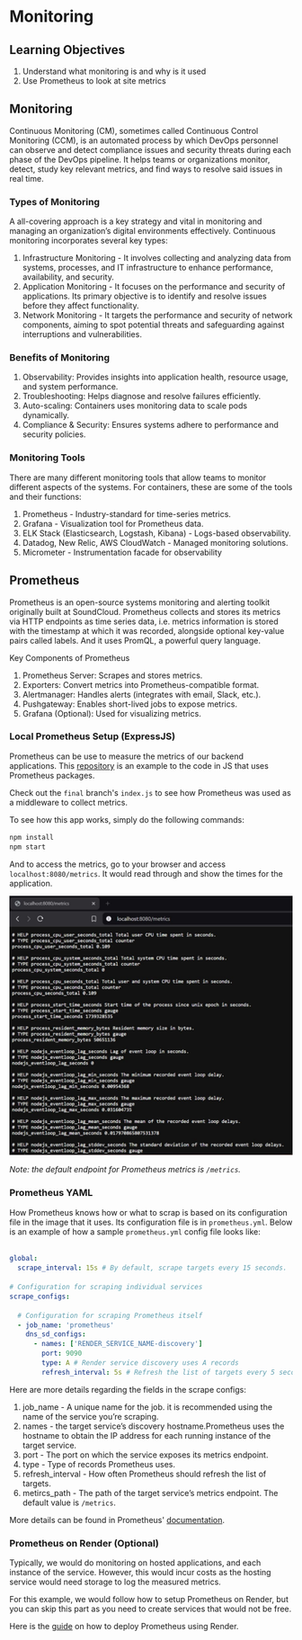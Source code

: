 # Monitoring

## Learning Objectives
1. Understand what monitoring is and why is it used
2. Use Prometheus to look at site metrics

## Monitoring

Continuous Monitoring (CM), sometimes called Continuous Control Monitoring (CCM), is an automated process by which DevOps personnel can observe and detect compliance issues and security threats during each phase of the DevOps pipeline. It helps teams or organizations monitor, detect, study key relevant metrics, and find ways to resolve said issues in real time.

### Types of Monitoring

A all-covering approach is a key strategy and vital in monitoring and managing an organization’s digital environments effectively. Continuous monitoring incorporates several key types:

1. Infrastructure Monitoring -  It involves collecting and analyzing data from systems, processes, and IT infrastructure to enhance performance, availability, and security. 
2. Application Monitoring - It focuses on the performance and security of applications. Its primary objective is to  identify and resolve issues before they affect functionality.
3. Network Monitoring - It targets the performance and security of network components, aiming to spot potential threats and safeguarding against interruptions and vulnerabilities.

### Benefits of Monitoring

1. Observability: Provides insights into application health, resource usage, and system performance.
2. Troubleshooting: Helps diagnose and resolve failures efficiently.
3. Auto-scaling: Containers uses monitoring data to scale pods dynamically.
4. Compliance & Security: Ensures systems adhere to performance and security policies.

### Monitoring Tools

There are many different monitoring tools that allow teams to monitor different aspects of the systems. For containers, these are some of the tools and their functions:
1. Prometheus - Industry-standard for time-series metrics.
2. Grafana - Visualization tool for Prometheus data.
3. ELK Stack (Elasticsearch, Logstash, Kibana) - Logs-based observability.
4. Datadog, New Relic, AWS CloudWatch - Managed monitoring solutions.
5. Micrometer - Instrumentation facade for observability

## Prometheus

Prometheus is an open-source systems monitoring and alerting toolkit originally built at SoundCloud. Prometheus collects and stores its metrics via HTTP endpoints as time series data, i.e. metrics information is stored with the timestamp at which it was recorded, alongside optional key-value pairs called labels. And it uses PromQL, a powerful query language.

Key Components of Prometheus
1. Prometheus Server: Scrapes and stores metrics.
2. Exporters: Convert metrics into Prometheus-compatible format.
3. Alertmanager: Handles alerts (integrates with email, Slack, etc.).
4. Pushgateway: Enables short-lived jobs to expose metrics.
5. Grafana (Optional): Used for visualizing metrics.

### Local Prometheus Setup (ExpressJS)

Prometheus can be use to measure the metrics of our backend applications. This [repository](https://github.com/SkillsUnion/se_sample_monitor) is an example to the code in JS that uses Prometheus packages.

Check out the `final` branch's `index.js` to see how Prometheus was used as a middleware to collect metrics.

To see how this app works, simply do the following commands:
```sh
npm install
npm start
```

And to access the metrics, go to your browser and access `localhost:8080/metrics`. It would read through and show the times for the application.

<img src="../assets/local_prometheus.JPG">

*Note: the default endpoint for Prometheus metrics is `/metrics`.*

### Prometheus YAML

How Prometheus knows how or what to scrap is based on its configuration file in the image that it uses. Its configuration file is in `prometheus.yml`. Below is an example of how a sample `prometheus.yml` config file looks like:

```yml

global:
  scrape_interval: 15s # By default, scrape targets every 15 seconds.

# Configuration for scraping individual services
scrape_configs:

  # Configuration for scraping Prometheus itself
  - job_name: 'prometheus'
    dns_sd_configs:
      - names: ['RENDER_SERVICE_NAME-discovery']
        port: 9090
        type: A # Render service discovery uses A records
        refresh_interval: 5s # Refresh the list of targets every 5 seconds
```

Here are more details regarding the fields in the scrape configs:

1. job_name - A unique name for the job. it is recommended using the name of the service you’re scraping.
2. names - the target service’s discovery hostname.Prometheus uses the hostname to obtain the IP address for each running instance of the target service. 
3. port - The port on which the service exposes its metrics endpoint.
4. type - Type of records Prometheus uses.
5. refresh_interval - How often Prometheus should refresh the list of targets.
6. metircs_path - The path of the target service’s metrics endpoint. The default value is `/metrics`.

More details can be found in Prometheus' [documentation](https://prometheus.io/docs/prometheus/latest/configuration/configuration/).

### Prometheus on Render (Optional)

Typically, we would do monitoring on hosted applications, and each instance of the service. However, this would incur costs as the hosting service would need storage to log the measured metrics. 

For this example, we would follow how to setup Prometheus on Render, but you can skip this part as you need to create services that would not be free.

Here is the [guide](https://render.com/docs/deploy-prometheus) on how to deploy Prometheus using Render.

